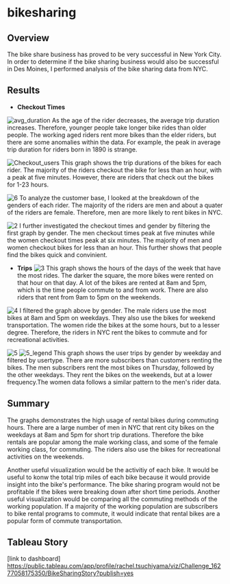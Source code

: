 # bikesharing

## Overview
The bike share business has proved to be very successful in New York City. In order to determine if the bike sharing business would also be successful in Des Moines, I performed analysis of the bike sharing data from NYC.

## Results

* **Checkout Times**

![avg_duration](https://user-images.githubusercontent.com/83552696/127792083-8e24f80b-eb24-4165-813d-6fc211d98736.jpg)
As the age of the rider decreases, the average trip duration increases. Therefore, younger people take longer bike rides than older people. The working aged riders rent more bikes than the elder riders, but there are some anomalies within the data. For example, the peak in average trip duration for riders born in 1890 is strange.


![Checkout_users](https://user-images.githubusercontent.com/83552696/127792031-d7faa2e8-1a4f-4b91-8cbc-3f61d2915ab0.jpg)
This graph shows the trip durations of the bikes for each rider. The majority of the riders checkout the bike for less than an hour, with a peak at five minutes. However, there are riders that check out the bikes for 1-23 hours.

![6](https://user-images.githubusercontent.com/83552696/127792075-9f661db7-a60e-43f9-8162-62230eac02d5.jpg)
To analyze the customer base, I looked at the breakdown of the genders of each rider. The majority of the riders are men and about a quater of the riders are female. Therefore, men are more likely to rent bikes in NYC.

![2](https://user-images.githubusercontent.com/83552696/127792035-d54d475f-1230-4c34-8ca9-d8e1bc510323.jpg)
I further investigated the checkout times and gender by filtering the first graph by gender. The men checkout times peak at five minutes while the women checkout times peak at six minutes. The majority of men and women checkout bikes for less than an hour. This further shows that people find the bikes quick and convinient. 

* **Trips**
![3](https://user-images.githubusercontent.com/83552696/127792039-4f12639f-9988-4df8-a084-0d6e55fa3f33.jpg)
This graph shows the hours of the days of the week that have the most rides. The darker the square, the more bikes were rented on that hour on that day. A lot of the bikes are rented at 8am and 5pm, which is the time people commute to and from work. There are also riders that rent from 9am to 5pm on the weekends. 

![4](https://user-images.githubusercontent.com/83552696/127792041-cefdf794-4b9b-4d3d-b1eb-e18149a98bdf.jpg)
I filtered the graph above by gender. The male riders use the most bikes at 8am and 5pm on weekdays. They also use the bikes for weekend transportation. The women ride the bikes at the some hours, but to a lesser degree. Therefore, the riders in NYC rent the bikes to commute and for recreational activities.

![5](https://user-images.githubusercontent.com/83552696/127792046-e9a6a797-c518-40a1-8ad3-6b40c7fed619.jpg) ![5_legend](https://user-images.githubusercontent.com/83552696/127792063-c44a3183-4c35-4d4e-a007-34d02669358d.jpg)
This graph shows the user trips by gender by weekday and filtered by usertype. There are more subscribers than customers renting the bikes. The men subscribers rent the most bikes on Thursday, followed by the other weekdays. They rent the bikes on the weekends, but at a lower frequency.The women data follows a similar pattern to the men's rider data.

## Summary
The graphs demonstrates the high usage of rental bikes during commuting hours. There are a large number of men in NYC that rent city bikes on the weekdays at 8am and 5pm for short trip durations. Therefore the bike rentals are popular among the male working class, and some of the female working class, for commuting. The riders also use the bikes for recreational activities on the weekends.

Another useful visualization would be the activitiy of each bike. It would be useful to konw the total trip miles of each bike because it would provide insight into the bike's performance. The bike sharing program would not be profitable if the bikes were breaking down after short time periods. Another useful visualization would be comparing all the commuting methods of the working population. If a majority of the working population are subscribers to bike rental programs to commute, it would indicate that rental bikes are a popular form of commute transportation.

## Tableau Story
[link to dashboard]  https://public.tableau.com/app/profile/rachel.tsuchiyama/viz/Challenge_16277058175350/BikeSharingStory?publish=yes
